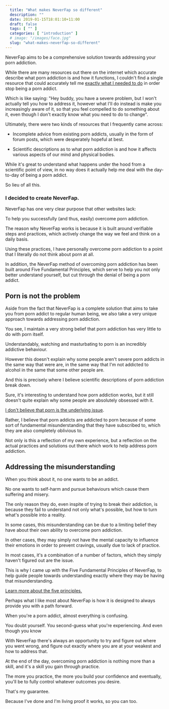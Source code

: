 ```yaml
---
  title: "What makes NeverFap so different"
  description: ""
  date: 2019-01-15T18:01:10+11:00
  draft: false
  tags: [ "" ]
  categories: [ "introduction" ]
  # image: "/images/face.jpg"
  slug: "what-makes-neverfap-so-different"
---
```


NeverFap aims to be a comprehensive solution towards addressing your porn addiction. 

While there are many resources out there on the internet which accurate describe what porn addiction is and how it functions, I couldn't find a single resource that could accurately tell me <u>exactly what I needed to do</u> in order stop being a porn addict.

Which is like saying: "Hey buddy, you have a severe problem, but I won't actually tell you how to address it, however what I'll do instead is make you increasingly aware of it, so that you feel compelled to do something about it, even though I don't exactly know what you need to do to change".

Ultimately, there were two kinds of resources that I frequently came across:

- Incomplete advice from existing porn addicts, usually in the form of forum posts, which were desperately hopeful at best.

- Scientific descriptions as to what porn addiction is and how it affects various aspects of our mind and physical bodies.

While it's great to understand what happens under the hood from a scientific point of view, in no way does it actually help me deal with the day-to-day of being a porn addict.

So lieu of all this.

<h3>I decided to create NeverFap.</h3>

NeverFap has one very clear purpose that other websites lack: 

To help you successfully (and thus, easily) overcome porn addiction. 

The reason why NeverFap works is because it is built around verifiable steps and practices, which actively change the way we feel and think on a daily basis. 

Using these practices, I have personally overcome porn addiction to a point that I literally do not think about porn at all. 

In addition, the NeverFap method of overcoming porn addiction has been built around Five Fundamental Principles, which serve to help you not only better understand yourself, but cut through the denial of being a porn addict.

## Porn is not the problem 

Aside from the fact that NeverFap is a complete solution that aims to take you from porn addict to regular human being, we also take a very unique approach towards addressing porn addiction.

You see, I maintain a very strong belief that porn addiction has very little to do with porn itself. 

Understandably, watching and masturbating to porn is an incredibly addictive behaviour. 

However this doesn't explain why some people aren't severe porn addicts in the same way that were are, in the same way that I'm not addicted to alcohol in the same that some other people are. 

And this is precisely where I believe scientific descriptions of porn addiction break down.

Sure, it's interesting to understand how porn addiction works, but it still doesn't quite explain why some people are absolutely obsessed with it.

<u>I don't believe that porn is the underlying issue</u>.

Rather, I believe that porn addicts are addicted to porn because of some sort of fundamental misunderstanding that they have subscribed to, which they are also completely oblivious to.

Not only is this a reflection of my own experience, but a reflection on the actual practices and solutions out there which work to help address porn addiction.

## Addressing the misunderstanding

When you think about it, no one wants to be an addict. 

No one wants to self-harm and pursue behaviours which cause them suffering and misery. 

The only reason they do, even inspite of trying to break their addiction, is because they fail to understand not only what's possible, but how to turn what's possible into a reality.

In some cases, this misunderstanding can be due to a limiting belief they have about their own ability to overcome porn addiction. 

In other cases, they may simply not have the mental capacity to influence their emotions in order to prevent cravings, usually due to lack of practice.

In most cases, it's a combination of a number of factors, which they simply haven't figured out are the issue. 

This is why I came up with the Five Fundamental Principles of NeverFap, to help guide people towards understanding exactly where they may be having that misunderstanding.

<div class="button__wrapper">
  <a
    class="button"
    href="/guide/the-five-fundamental-principles-of-neverfap"
    >Learn more about the five principles.</a
  >
</div>

Perhaps what I like most about NeverFap is how it is designed to always provide you with a path forward.

When you're a porn addict, almost everything is confusing. 

You doubt yourself. You second-guess what you're experiencing. And even though you know  

With NeverFap there's always an opportunity to try and figure out where you went wrong, and figure out exactly where you are at your weakest and how to address that. 

At the end of the day, overcoming porn addiction is nothing more than a skill, and it's a skill you gain through practice. 

The more you practice, the more you build your confidence and eventually, you'll be to fully control whatever outcomes you desire. 

That's my guarantee. 

Because I've done and I'm living proof it works, so you can too. 



